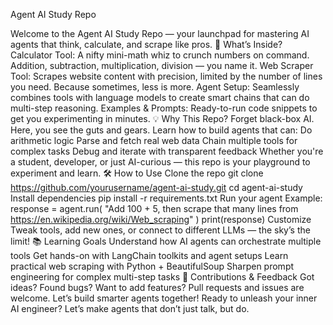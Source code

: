 Agent AI Study Repo

Welcome to the Agent AI Study Repo — your launchpad for mastering AI agents that think, calculate, and scrape like pros.
🚀 What’s Inside?
Calculator Tool: A nifty mini-math whiz to crunch numbers on command. Addition, subtraction, multiplication, division — you name it.
Web Scraper Tool: Scrapes website content with precision, limited by the number of lines you need. Because sometimes, less is more.
Agent Setup: Seamlessly combines tools with language models to create smart chains that can do multi-step reasoning.
Examples & Prompts: Ready-to-run code snippets to get you experimenting in minutes.
💡 Why This Repo?
Forget black-box AI. Here, you see the guts and gears. Learn how to build agents that can:
Do arithmetic logic
Parse and fetch real web data
Chain multiple tools for complex tasks
Debug and iterate with transparent feedback
Whether you're a student, developer, or just AI-curious — this repo is your playground to experiment and learn.
🛠️ How to Use
Clone the repo
git clone https://github.com/yourusername/agent-ai-study.git
cd agent-ai-study
Install dependencies
pip install -r requirements.txt
Run your agent
Example:
response = agent.run(
    "Add 100 + 5, then scrape that many lines from https://en.wikipedia.org/wiki/Web_scraping"
)
print(response)
Customize
Tweak tools, add new ones, or connect to different LLMs — the sky’s the limit!
📚 Learning Goals
Understand how AI agents can orchestrate multiple tools
Get hands-on with LangChain toolkits and agent setups
Learn practical web scraping with Python + BeautifulSoup
Sharpen prompt engineering for complex multi-step tasks
🤝 Contributions & Feedback
Got ideas? Found bugs? Want to add features? Pull requests and issues are welcome. Let’s build smarter agents together!
Ready to unleash your inner AI engineer? Let’s make agents that don’t just talk, but do.
